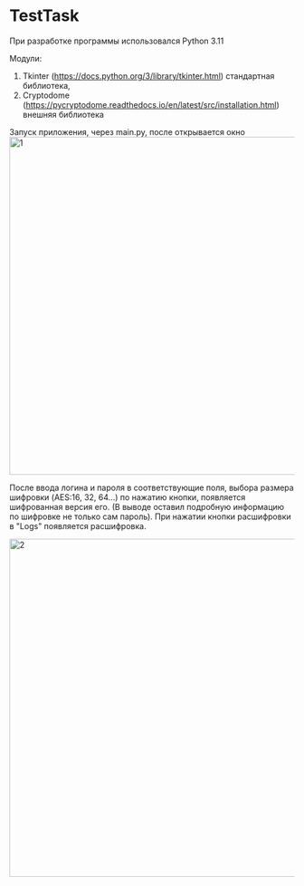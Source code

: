 # TestTask
При разработке программы использовался Python 3.11

Модули: 
1) Tkinter (https://docs.python.org/3/library/tkinter.html) стандартная библиотека, 
2) Cryptodome (https://pycryptodome.readthedocs.io/en/latest/src/installation.html) внешняя библиотека

Запуск приложения, через main.py, после открывается окно
<img width="597" alt="1" src="https://user-images.githubusercontent.com/87820203/202854731-16899bfd-177c-47b8-bbdc-730c366a21c8.PNG">

После ввода логина и пароля в соответствующие поля, выбора размера шифровки (AES:16, 32, 64...) по нажатию кнопки, появляется шифрованная версия его. (В выводе оставил подробную информацию по шифровке не только сам пароль).
При нажатии кнопки расшифровки в "Logs" появляется расшифровка.

<img width="597" alt="2" src="https://user-images.githubusercontent.com/87820203/202855003-c3e55838-2605-4f69-a3de-6de027655a88.PNG">
